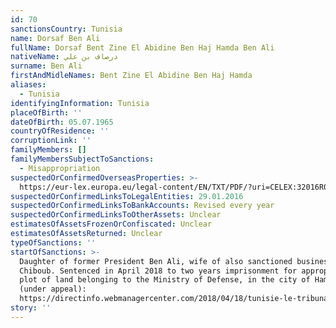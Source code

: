 ```yaml
---
id: 70
sanctionsCountry: Tunisia
name: Dorsaf Ben Ali
fullName: Dorsaf Bent Zine El Abidine Ben Haj Hamda Ben Ali
nativeName: درصاف بن علي
surname: Ben Ali
firstAndMidleNames: Bent Zine El Abidine Ben Haj Hamda
aliases:
  - Tunisia
identifyingInformation: Tunisia
placeOfBirth: ''
dateOfBirth: 05.07.1965
countryOfResidence: ''
corruptionLink: ''
familyMembers: []
familyMembersSubjectToSanctions:
  - Misappropriation
suspectedOrConfirmedOverseasProperties: >-
  https://eur-lex.europa.eu/legal-content/EN/TXT/PDF/?uri=CELEX:32016R0111&from=EN
suspectedOrConfirmedLinksToLegalEntities: 29.01.2016
suspectedOrConfirmedLinksToBankAccounts: Revised every year
suspectedOrConfirmedLinksToOtherAssets: Unclear
estimatesOfAssetsFrozenOrConfiscated: Unclear
estimatesOfAssetsReturned: Unclear
typeOfSanctions: ''
startOfSanctions: >-
  Daughter of former President Ben Ali, wife of also sanctioned businessman Slim
  Chiboub. Sentenced in April 2018 to two years imprisonment for appropriating a
  plot of land belonging to the Ministry of Defense, in the city of Hammamet
  (under appeal):
  https://directinfo.webmanagercenter.com/2018/04/18/tunisie-le-tribunal-militaire-ordonne-lemprisonnement-de-dorsaf-ben-ali-chiboub/
story: ''
---
```

